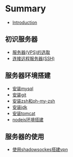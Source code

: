# Summary

* [Introduction](README.md)

## 初识服务器

* [服务器\(VPS\)的选取](\(vps\).md)
* [连接远程服务器\(SSH\)](\(ssh\).md)

## 服务器环境搭建

* [安装mysql](mysql.md)
* [安装git](git.md)
* [安装zsh和oh-my-zsh](zshoh-my-zsh.md)
* [安装jdk](jdk.md)
* [安装tomcat](tomcat.md)
* [nodejs环境搭建](nodejs.md)

## 服务器的使用

* [使用shadowsockes搭建vpn](shadowsockesvpn.md)

